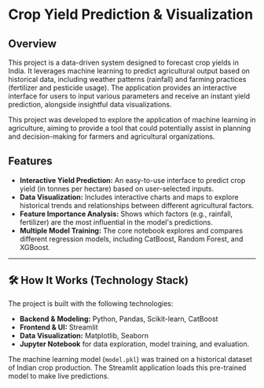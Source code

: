 # Crop Yield Prediction & Visualization

## Overview

This project is a data-driven system designed to forecast crop yields in India. It leverages machine learning to predict agricultural output based on historical data, including weather patterns (rainfall) and farming practices (fertilizer and pesticide usage). The application provides an interactive interface for users to input various parameters and receive an instant yield prediction, alongside insightful data visualizations.

This project was developed to explore the application of machine learning in agriculture, aiming to provide a tool that could potentially assist in planning and decision-making for farmers and agricultural organizations.



##  Features

* **Interactive Yield Prediction:** An easy-to-use interface to predict crop yield (in tonnes per hectare) based on user-selected inputs.
* **Data Visualization:** Includes interactive charts and maps to explore historical trends and relationships between different agricultural factors.
* **Feature Importance Analysis:** Shows which factors (e.g., rainfall, fertilizer) are the most influential in the model's predictions.
* **Multiple Model Training:** The core notebook explores and compares different regression models, including CatBoost, Random Forest, and XGBoost.

---

## 🛠 How It Works (Technology Stack)

The project is built with the following technologies:

* **Backend & Modeling:** Python, Pandas, Scikit-learn, CatBoost
* **Frontend & UI:** Streamlit
* **Data Visualization:** Matplotlib, Seaborn
* **Jupyter Notebook** for data exploration, model training, and evaluation.

The machine learning model (`model.pkl`) was trained on a historical dataset of Indian crop production. The Streamlit application loads this pre-trained model to make live predictions.

